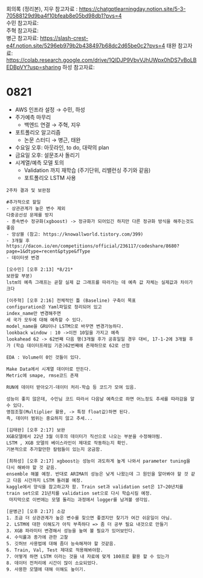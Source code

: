 회의록 (정리본), 지우 참고자료 :  https://chatgptlearningday.notion.site/5-3-70588129d9ba4f10bfeab8e05bd98db1?pvs=4  
수민 참고자료:   
주혁 참고자료:  
병근 참고자료: https://slash-crest-e4f.notion.site/5296eb979b2b438497b68dc2d65be0c2?pvs=4
태완 참고자료:   https://colab.research.google.com/drive/1QIDJP9VbvVJhUWpx0hDS7vBoLBEDBpVY?usp=sharing
하성 참고자료:   


# 0821

- AWS 인프라 설정 → 수민, 하성
- 주가예측 마무리
    - 백엔드 연결 → 주혁, 지우
- 포트폴리오 알고리즘
    - 논문 스터디 → 병근, 태완
- 수요일 오후: 아웃라인, to do, 대략의 plan
- 금요일 오후: 설문조사 돌리기
- 시계열/예측 모델 토의
  - Validation 까지 재학습 (주기단위, 리밸런싱 주기와 같음)
  - 포트폴리오 LSTM 사용

```
2주차 결과 및 보완점

#추가적으로 할일
- 상관관계가 높은 변수 제외  
다중공선성 문제를 방지
- 종속변수 정규화(xgboost) -> 정규화가 되어있긴 하지만 다른 정규화 방식을 해주는것도 좋음
- 앙상블 (참고: https://knowallworld.tistory.com/399)
- 3개월 후
https://dacon.io/en/competitions/official/236117/codeshare/8680?page=1&dtype=recent&ptype&fType
- 데이터셋 변경

[오수민] [오후 2:13] *8/21*
보완할 부분)
lstm의 예측 그래프는 곧잘 실제 값 그래프를 따라가는 데 예측 값 자체는 실제값과 차이가 크다 

[이주혁] [오후 2:16] 전체적인 틀 (Baseline) 구축이 목표
configuration은 Yaml파일로 정리되어 있고
index_name만 변경해주면 
세 국가 모두에 대해 예측할 수 있다.
model_name을 GRU이나 LSTM으로 바꾸면 변경가능하다.
lookback window : 10 ->이전 10일을 가지고 예측
lookahead 62 -> 62번째 다음 행(3개월 후가 공휴일일 경우 대비, 17-1-2에 3개월 후가 (학습 데이터프레임 기준)62번째에 존재하므로 62로 선정

EDA : Volume이 0인 것들이 있다.

Make Data에서 시계열 데이터로 만든다.
Metric에 smape, rmse코드 존재

RUN에 데이터 받아오기-데이터 처리-학습 등 코드가 모여 있음.

성능이 좋지 않은데, 수민님 코드 따라서 다음날 예측으로 하면 어느정도 추세를 따라감을 알 수 있다.
영점조절(Multiplier 활용, -> 특정 float값)하면 된다.
즉, 데이터 범위는 중요하지 않고 추세...

[김태완] [오후 2:17] 보완
XGB모델에서 22년 3월 이후의 데이터가 직선으로 나오는 부분을 수정해야됨.
LSTM , XGB 모델의 베이스라인이 제대로 작동하는지 확인.
기본적으로 추가할만한 칼럼들이 있는지 궁금함.

[최하성] [오후 2:17] xgboost는 성능이 과도하게 높게 나와서 parameter tuning을 다시 해봐야 할 것 같음. 
ensemble 해볼 예정. 반대로 ARIMA의 성능은 낮게 나왔는데 그 원인을 알아봐야 할 것 같고 다음 시간까지 LSTM 돌려볼 예정. 
kaggle에서 양식을 참고하고자 함. Train set과 validation set은 17~20년치를 train set으로 21년치를 validation set으로 다시 학습시킬 예정.
 마지막으로 이번에는 모델 돌리는 과정에서 logger를 남겨볼 생각임.

[문병근] [오후 2:17] 소감
1. 조금 더 상관관계가 높은 변수를 찾으면 좋겠지만 찾기가 여간 쉬운일이 아님.
2. LSTM에 대한 이해도가 아직 부족하다 => 좀 더 공부 필요 내것으로 만들기
3. XGB 파라미터 변경해서 성능을 높여 볼 필요가 있어보인다.
4. 수익률과 종가에 관한 고찰
5. 깃허브 사용법에 대해 좀더 능숙해져야 할 것같음.
6. Train, Val, Test 제대로 적용해봐야함.
7. 어떻게 하면 LSTM 이라는 것을 내 자료에 맞게 100프로 활용 할 수 있는가
8. 데이터 전처리에 시간이 많이 소요되었다.
9. 사용한 모델에 대해 이해도 높이기.
```

